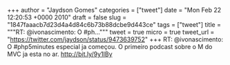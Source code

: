 
+++
author = "Jaydson Gomes"
categories = ["tweet"]
date = "Mon Feb 22 12:20:53 +0000 2010"
draft = false
slug = "1847faaacb7d23d4a4d84c6b73b88dcbe9d443ce"
tags = ["tweet"]
title = """RT: @ivonascimento: O #ph..."""
tweet = true
micro = true
tweet_url = "https://twitter.com/jaydson/status/9473639752"
+++
RT: @ivonascimento: O #php5minutes especial ja começou. O primeiro podcast sobre o M do MVC ja esta no ar.  http://bit.ly/9y1IBy

